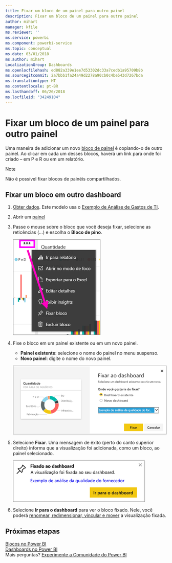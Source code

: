 ```yaml
---
title: Fixar um bloco de um painel para outro painel
description: Fixar um bloco de um painel para outro painel
author: mihart
manager: kfile
ms.reviewer: ''
ms.service: powerbi
ms.component: powerbi-service
ms.topic: conceptual
ms.date: 03/01/2018
ms.author: mihart
LocalizationGroup: Dashboards
ms.openlocfilehash: ed882a339e1ee7d53302dc33a7cedb1a95709b8b
ms.sourcegitcommit: 2a7bbb1fa24a49d2278a90cb0c4be543d7267bda
ms.translationtype: HT
ms.contentlocale: pt-BR
ms.lasthandoff: 06/26/2018
ms.locfileid: "34249104"
---
```

# <a name="pin-a-tile-from-one-dashboard-to-another-dashboard"></a>Fixar um bloco de um painel para outro painel
Uma maneira de adicionar um novo [bloco de painel](service-dashboard-tiles.md) é copiando-o de outro painel. Ao clicar em cada um desses blocos, haverá um link para onde foi criado – em P e R ou em um relatório. 

> [!NOTE]
> Não é possível fixar blocos de painéis compartilhados.

## <a name="pin-a-tile-to-another-dashboard"></a>Fixar um bloco em outro dashboard
1. [Obter dados](service-get-data.md). Este modelo usa o [Exemplo de Análise de Gastos de TI](sample-it-spend.md).
2. Abrir um [painel](service-dashboards.md)
3. Passe o mouse sobre o bloco que você deseja fixar, selecione as reticências (...) e escolha o **Bloco de pino**.  
   
   ![menu de reticências](media/service-pin-tile-to-another-dashboard/power-bi-pin-another-dash.png)
4. Fixe o bloco em um painel existente ou em um novo painel. 
   
   * **Painel existente**: selecione o nome do painel no menu suspenso.
   * **Novo painel**: digite o nome do novo painel.
   
   ![Caixa de diálogo Fixar no dashboard](media/service-pin-tile-to-another-dashboard/pbi_pintoanotherdash.png)
5. Selecione **Fixar**.
   Uma mensagem de êxito (perto do canto superior direito) informa que a visualização foi adicionada, como um bloco, ao painel selecionado.
   
   ![Caixa de diálogo Fixado ao dashboard](media/service-pin-tile-to-another-dashboard/power-bi-pin-success.png)
6. Selecione **Ir para o dashboard** para ver o bloco fixado. Nele, você poderá [renomear, redimensionar, vincular e mover](service-dashboard-edit-tile.md) a visualização fixada.

## <a name="next-steps"></a>Próximas etapas
[Blocos no Power BI](service-dashboard-tiles.md)  
[Dashboards no Power BI](service-dashboards.md)  
Mais perguntas? [Experimente a Comunidade do Power BI](http://community.powerbi.com/)

